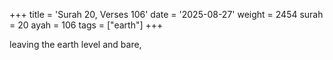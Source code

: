+++
title = 'Surah 20, Verses 106'
date = '2025-08-27'
weight = 2454
surah = 20
ayah = 106
tags = ["earth"]
+++

leaving the earth level and bare,